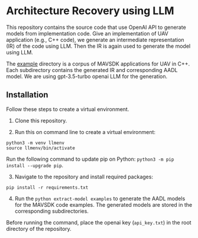 # Architecture Recovery using LLM

This repository contains the source code that use OpenAI API to generate models from implementation code. Give an implementation of UAV application (e.g., C++ code), we generate an intermediate representation (IR) of the code using LLM. Then the IR is again used to generate the model using LLM. 

The [example](examples/) directory is a corpus of MAVSDK applications for UAV in C++. Each subdirectory contains the generated IR and corresponding AADL model. We are using gpt-3.5-turbo openai LLM for the generation. 

## Installation

Follow these steps to create a virtual environment.

1. Clone this repository. 

2. Run this on command line to create a virtual environment:

```
python3 -m venv llmenv
source llmenv/bin/activate
```
Run the following command to update pip on Python: `python3 -m pip install --upgrade pip`.

3. Navigate to the repository and install required packages:
```
pip install -r requirements.txt
```

4. Run the `python extract-model examples` to generate the AADL models for the MAVSDK code examples. The generated models are stored in the corresponding subdirectories.

Before running the command, place the openai key (`api_key.txt`) in the root directory of the repository.